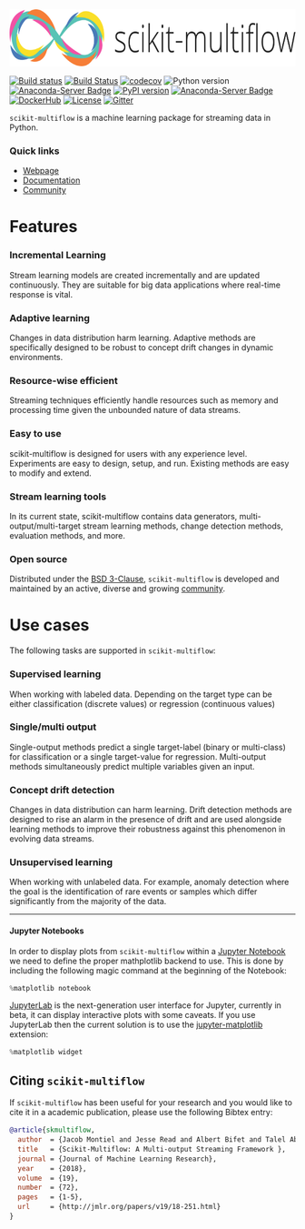 <img src="https://raw.githubusercontent.com/scikit-multiflow/scikit-multiflow/master/docs/_static/images/skmultiflow-logo-wide.png" height="100"/>

[![Build status](https://travis-ci.org/scikit-multiflow/scikit-multiflow.svg?branch=master)](https://travis-ci.org/scikit-multiflow/scikit-multiflow)
[![Build Status](https://dev.azure.com/scikit-multiflow/scikit-multiflow/_apis/build/status/scikit-multiflow.scikit-multiflow?branchName=master)](https://dev.azure.com/scikit-multiflow/scikit-multiflow/_build/latest?definitionId=1&branchName=master)
[![codecov](https://codecov.io/gh/scikit-multiflow/scikit-multiflow/branch/master/graph/badge.svg)](https://codecov.io/gh/scikit-multiflow/scikit-multiflow)
![Python version](https://img.shields.io/badge/python-3.5%20%7C%203.6%20%7C%203.7%20%7C%203.8-blue.svg)
[![Anaconda-Server Badge](https://anaconda.org/conda-forge/scikit-multiflow/badges/platforms.svg)](https://anaconda.org/conda-forge/scikit-multiflow)
[![PyPI version](https://badge.fury.io/py/scikit-multiflow.svg)](https://badge.fury.io/py/scikit-multiflow)
[![Anaconda-Server Badge](https://anaconda.org/conda-forge/scikit-multiflow/badges/version.svg)](https://anaconda.org/conda-forge/scikit-multiflow)
[![DockerHub](https://img.shields.io/badge/docker-available-blue.svg?logo=docker)](https://hub.docker.com/r/skmultiflow/scikit-multiflow)
[![License](https://img.shields.io/badge/License-BSD%203--Clause-blue.svg)](https://opensource.org/licenses/BSD-3-Clause)
[![Gitter](https://badges.gitter.im/scikit-multiflow/community.svg)](https://gitter.im/scikit-multiflow/community?utm_source=badge&utm_medium=badge&utm_campaign=pr-badge)

`scikit-multiflow` is a machine learning package for streaming data in Python.

### Quick links
* [Webpage](https://scikit-multiflow.github.io/)
* [Documentation](https://scikit-multiflow.readthedocs.io/en/stable/)
* [Community](https://scikit-multiflow.github.io/community/)

# Features

### Incremental Learning
Stream learning models are created incrementally and are updated continuously. They are suitable
for big data applications where real-time response is vital.

### Adaptive learning
Changes in data distribution harm learning. Adaptive methods are specifically designed to be
robust to concept drift changes in dynamic environments.

### Resource-wise efficient
Streaming techniques efficiently handle resources such as memory and processing time given the
unbounded nature of data streams. 

### Easy to use
scikit-multiflow is designed for users with any experience level. Experiments are easy to design,
setup, and run. Existing methods are easy to modify and extend.

### Stream learning tools
In its current state, scikit-multiflow contains data generators, multi-output/multi-target stream
learning methods, change detection methods, evaluation methods, and more.

### Open source
Distributed under the 
[BSD 3-Clause](https://github.com/scikit-multiflow/scikit-multiflow/blob/master/LICENSE), 
`scikit-multiflow` is developed and maintained by an active, diverse and growing [community](/community).

# Use cases
The following tasks are supported in `scikit-multiflow`:

### Supervised learning
When working with labeled data. Depending on the target type can be either classification
(discrete values) or regression (continuous values)

### Single/multi output
Single-output methods predict a single target-label (binary or multi-class) for classification or
a single target-value for regression. Multi-output methods simultaneously predict multiple
variables given an input.

### Concept drift detection
Changes in data distribution can harm learning. Drift detection methods are designed to rise an
alarm in the presence of drift and are used alongside learning methods to improve their robustness
against this phenomenon in evolving data streams.

### Unsupervised learning
When working with unlabeled data. For example, anomaly detection where the goal is the
identification of rare events or samples which differ significantly from the majority of the data.

---

#### Jupyter Notebooks
In order to display plots from `scikit-multiflow` within a [Jupyter Notebook]() we need to define
the proper mathplotlib backend to use. This is done by including the following magic command at the
beginning of the Notebook:

```python
%matplotlib notebook
```

[JupyterLab](http://jupyterlab.readthedocs.io/en/stable/) is the next-generation user interface
for Jupyter, currently in beta, it can display interactive plots with some caveats. If you use
JupyterLab then the current solution is to use the 
[jupyter-matplotlib](https://github.com/matplotlib/jupyter-matplotlib) extension:

```python
%matplotlib widget
```

## Citing `scikit-multiflow`

If `scikit-multiflow` has been useful for your research and you would like to cite it in a academic
publication, please use the following Bibtex entry:

```bibtex
@article{skmultiflow,
  author  = {Jacob Montiel and Jesse Read and Albert Bifet and Talel Abdessalem},
  title   = {Scikit-Multiflow: A Multi-output Streaming Framework },
  journal = {Journal of Machine Learning Research},
  year    = {2018},
  volume  = {19},
  number  = {72},
  pages   = {1-5},
  url     = {http://jmlr.org/papers/v19/18-251.html}
}
```
